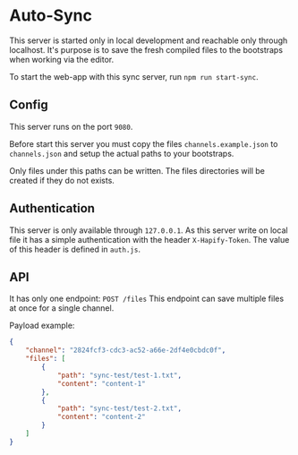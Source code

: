 # Auto-Sync

This server is started only in local development and reachable only through localhost.
It's purpose is to save the fresh compiled files to the bootstraps when working via the editor.

To start the web-app with this sync server, run `npm run start-sync`.

## Config

This server runs on the port `9080`.

Before start this server you must copy the files `channels.example.json` to `channels.json`
and setup the actual paths to your bootstraps.

Only files under this paths can be written.
The files directories will be created if they do not exists.

## Authentication

This server is only available through `127.0.0.1`.
As this server write on local file it has a simple authentication with the header `X-Hapify-Token`.
The value of this header is defined in `auth.js`.

## API

It has only one endpoint: `POST /files`
This endpoint can save multiple files at once for a single channel.

Payload example:
```json
{
	"channel": "2824fcf3-cdc3-ac52-a66e-2df4e0cbdc0f",
	"files": [
		{
			"path": "sync-test/test-1.txt",
			"content": "content-1"
		},
		{
			"path": "sync-test/test-2.txt",
			"content": "content-2"
		}
	]
}
```
